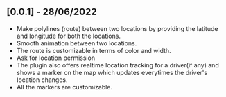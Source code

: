 ## [0.0.1] - 28/06/2022

* Make polylines (route) between two locations by providing the latitude and longitude for both the locations.
* Smooth animation between two locations.
* The route is customizable in terms of color and width.
* Ask for location permission
* The plugin also offers realtime location tracking for a driver(if any) and shows a marker on the map which updates everytimes the driver's location changes.
* All the markers are customizable.